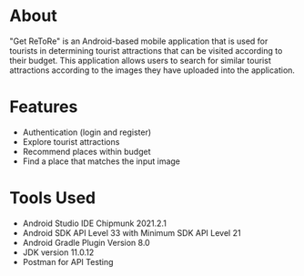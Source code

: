 # About
"Get ReToRe" is an Android-based mobile application that is used for tourists in determining tourist attractions that can be visited according to their budget. This application allows users to search for similar tourist attractions according to the images they have uploaded into the application.

# Features
* Authentication (login and register)
* Explore tourist attractions
* Recommend places within budget
* Find a place that matches the input image

# Tools Used
* Android Studio IDE Chipmunk 2021.2.1
* Android SDK API Level 33 with Minimum SDK API Level 21
* Android Gradle Plugin Version 8.0
* JDK version 11.0.12
* Postman for API Testing

